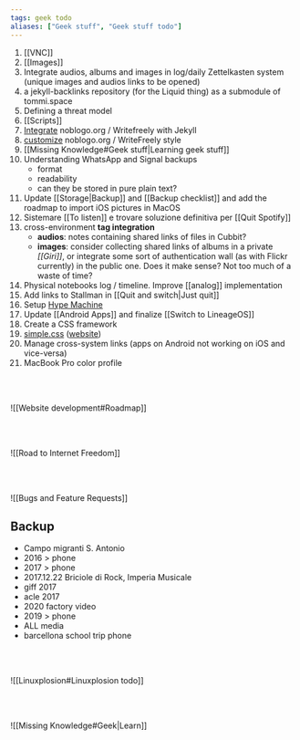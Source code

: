```yaml
---
tags: geek todo
aliases: ["Geek stuff", "Geek stuff todo"]
---
```

1. [[VNC]]
4. [[Images]]
5. Integrate audios, albums and images in log/daily Zettelkasten system (unique images and audios links to be opened)
6. a jekyll-backlinks repository (for the Liquid thing) as a submodule of tommi.space
7. Defining a threat model
1. [[Scripts]]
10. [Integrate](https://github.com/cjeller1592/WriteFreely-API) noblogo.org / Writefreely with Jekyll
11. [customize](https://writefreely.org/docs/latest/writer/css) noblogo.org / WriteFreely style
13. [[Missing Knowledge#Geek stuff|Learning geek stuff]]
15. Understanding WhatsApp and Signal backups
	- format
	- readability
	- can they be stored in pure plain text?
18. Update [[Storage|Backup]] and [[Backup checklist]] and add the roadmap to import iOS pictures in MacOS
19. Sistemare [[To listen]] e trovare soluzione definitiva per [[Quit Spotify]]
20. cross-environment **tag integration**
	- **audios**: notes containing shared links of files in Cubbit?
	- **images**: consider collecting shared links of albums in a private *[[Giri]]*, or integrate some sort of authentication wall (as with Flickr currently) in the public one. Does it make sense? Not too much of a waste of time?
21. Physical notebooks log / timeline. Improve [[analog]] implementation
22. Add links to Stallman in [[Quit and switch|Just quit]]
24. Setup [Hype Machine](https://hypem.com)
25. Update [[Android Apps]] and finalize [[Switch to LineageOS]]
27. Create a CSS framework
28. [simple.css](https://github.com/xplosionmind/simple.css) ([website](https://simplecss.org))
29. Manage cross-system links (apps on Android not working on iOS and vice-versa)
30. MacBook Pro color profile

<br>
<br>

![[Website development#Roadmap]]

<br>
<br>

![[Road to Internet Freedom]]

<br>
<br>

![[Bugs and Feature Requests]]

## Backup

- Campo migranti S. Antonio
- 2016 \> phone
- 2017 \> phone
- 2017.12.22 Briciole di Rock, Imperia Musicale
- giff 2017
- acle 2017
- 2020 factory video
- 2019 \> phone
- ALL media
- barcellona school trip phone

<br>
<br>

![[Linuxplosion#Linuxplosion todo]]

<br>
<br>

![[Missing Knowledge#Geek|Learn]]
